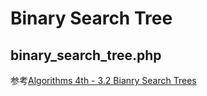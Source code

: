 # Binary Search Tree

## binary_search_tree.php
参考[Algorithms 4th - 3.2 Bianry Search Trees](https://www.amazon.com/Algorithms-4th-Robert-Sedgewick/dp/032157351X/ref=sr_1_1?keywords=algorithms&qid=1580528304&sr=8-1)